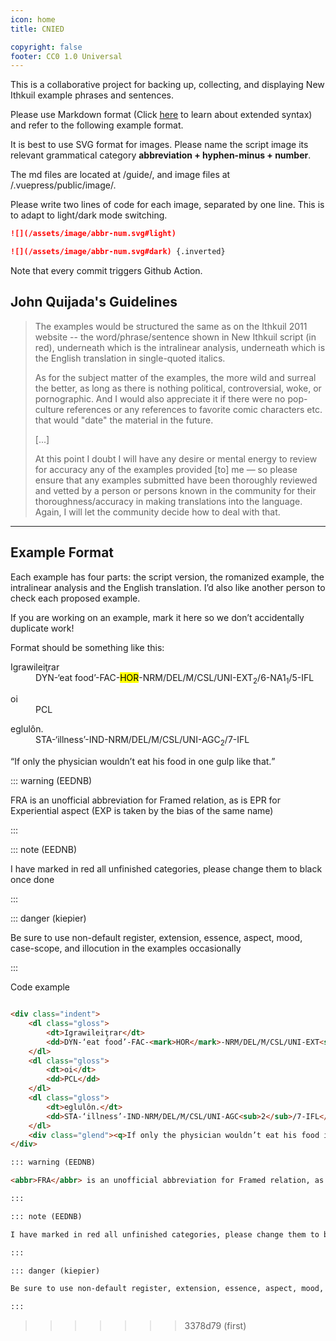 ```yaml
---
icon: home
title: CNIED

copyright: false
footer: CC0 1.0 Universal
---
```


This is a collaborative project for backing up, collecting, and displaying New Ithkuil example phrases and sentences.

Please use Markdown format (Click [here](https://theme-hope.vuejs.press/guide/markdown/) to learn about extended syntax) and refer to the following example format.

It is best to use SVG format for images. Please name the script image its relevant grammatical category **abbreviation + hyphen-minus + number**.

The md files are located at /guide/, and image files at /.vuepress/public/image/.

Please write two lines of code for each image, separated by one line. This is to adapt to light/dark mode switching.

``` markdown
![](/assets/image/abbr-num.svg#light)

![](/assets/image/abbr-num.svg#dark) {.inverted}
```

Note that every commit triggers Github Action.

## John Quijada's Guidelines

> The examples would be structured the same as on the Ithkuil 2011 website -- the word/phrase/sentence shown in New Ithkuil script (in red), underneath which is the intralinear analysis, underneath which is the English translation in single-quoted italics.
>
> As for the subject matter of the examples, the more wild and surreal the better, as long as there is nothing political, controversial, woke, or pornographic. And I would also appreciate it if there were no pop-culture references or any references to favorite comic characters etc. that would "date" the material in the future.
>
> [...]
>
> At this point I doubt I will have any desire or mental energy to review for accuracy any of the examples provided [to] me — so please ensure that any examples submitted have been thoroughly reviewed and vetted by a person or persons known in the community for their thoroughness/accuracy in making translations into the language. Again, I will let the community decide how to deal with that.

-------

## Example Format

Each example has four parts: the script version, the romanized example, the intralinear analysis and the English translation. I’d also like another person to check each proposed example.

If you are working on an example, mark it here so we don’t accidentally duplicate work!

Format should be something like this:

<div class="indent">
    <dl class="gloss">
        <dt>Igrawileiţrar</dt>
        <dd>DYN-‘eat food’-FAC-<mark>HOR</mark>-NRM/DEL/M/CSL/UNI-EXT<sub>2</sub>/6-NA1<sub>1</sub>/5-IFL</dd>
    </dl>
    <dl class="gloss">
        <dt>oi</dt>
        <dd>PCL</dd>
    </dl>
    <dl class="gloss">
        <dt>eglulôn.</dt>
        <dd>STA-‘illness’-IND-NRM/DEL/M/CSL/UNI-AGC<sub>2</sub>/7-IFL</dd>
    </dl>
    <div class="glend"><q>If only the physician wouldn’t eat his food in one gulp like that.</q></div>
</div>

::: warning (EEDNB)

<abbr>FRA</abbr> is an unofficial abbreviation for Framed relation, as is <abbr>EPR</abbr> for Experiential aspect (<abbr>EXP</abbr> is taken by the bias of the same name)

:::

::: note (EEDNB)

I have marked in red all unfinished categories, please change them to black once done

:::

::: danger (kiepier)

Be sure to use non-default register, extension, essence, aspect, mood, case-scope, and illocution in the examples occasionally

:::

Code example

``` markdown

<div class="indent">
    <dl class="gloss">
        <dt>Igrawileiţrar</dt>
        <dd>DYN-‘eat food’-FAC-<mark>HOR</mark>-NRM/DEL/M/CSL/UNI-EXT<sub>2</sub>/6-NA1<sub>1</sub>/5-IFL</dd>
    </dl>
    <dl class="gloss">
        <dt>oi</dt>
        <dd>PCL</dd>
    </dl>
    <dl class="gloss">
        <dt>eglulôn.</dt>
        <dd>STA-‘illness’-IND-NRM/DEL/M/CSL/UNI-AGC<sub>2</sub>/7-IFL</dd>
    </dl>
    <div class="glend"><q>If only the physician wouldn’t eat his food in one gulp like that.</q></div>
</div>

::: warning (EEDNB)

<abbr>FRA</abbr> is an unofficial abbreviation for Framed relation, as is <abbr>EPR</abbr> for Experiential aspect (<abbr>EXP</abbr> is taken by the bias of the same name)

:::

::: note (EEDNB)

I have marked in red all unfinished categories, please change them to black once done

:::

::: danger (kiepier)

Be sure to use non-default register, extension, essence, aspect, mood, case-scope, and illocution in the examples occasionally

:::

```
>>>>>>> 3378d79 (first)
